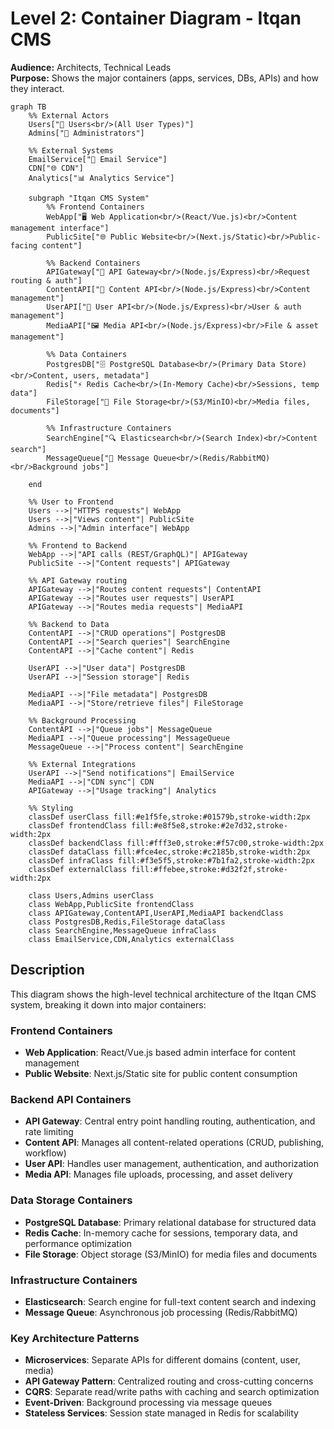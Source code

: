 # Level 2: Container Diagram - Itqan CMS

**Audience:** Architects, Technical Leads  
**Purpose:** Shows the major containers (apps, services, DBs, APIs) and how they interact.

```mermaid
graph TB
    %% External Actors
    Users["👤 Users<br/>(All User Types)"]
    Admins["👤 Administrators"]
    
    %% External Systems
    EmailService["📧 Email Service"]
    CDN["🌐 CDN"]
    Analytics["📊 Analytics Service"]
    
    subgraph "Itqan CMS System"
        %% Frontend Containers
        WebApp["🖥️ Web Application<br/>(React/Vue.js)<br/>Content management interface"]
        PublicSite["🌐 Public Website<br/>(Next.js/Static)<br/>Public-facing content"]
        
        %% Backend Containers
        APIGateway["🚪 API Gateway<br/>(Node.js/Express)<br/>Request routing & auth"]
        ContentAPI["📝 Content API<br/>(Node.js/Express)<br/>Content management"]
        UserAPI["👥 User API<br/>(Node.js/Express)<br/>User & auth management"]
        MediaAPI["🖼️ Media API<br/>(Node.js/Express)<br/>File & asset management"]
        
        %% Data Containers
        PostgresDB["🗄️ PostgreSQL Database<br/>(Primary Data Store)<br/>Content, users, metadata"]
        Redis["⚡ Redis Cache<br/>(In-Memory Cache)<br/>Sessions, temp data"]
        FileStorage["📁 File Storage<br/>(S3/MinIO)<br/>Media files, documents"]
        
        %% Infrastructure Containers
        SearchEngine["🔍 Elasticsearch<br/>(Search Index)<br/>Content search"]
        MessageQueue["📨 Message Queue<br/>(Redis/RabbitMQ)<br/>Background jobs"]
        
    end
    
    %% User to Frontend
    Users -->|"HTTPS requests"| WebApp
    Users -->|"Views content"| PublicSite
    Admins -->|"Admin interface"| WebApp
    
    %% Frontend to Backend
    WebApp -->|"API calls (REST/GraphQL)"| APIGateway
    PublicSite -->|"Content requests"| APIGateway
    
    %% API Gateway routing
    APIGateway -->|"Routes content requests"| ContentAPI
    APIGateway -->|"Routes user requests"| UserAPI
    APIGateway -->|"Routes media requests"| MediaAPI
    
    %% Backend to Data
    ContentAPI -->|"CRUD operations"| PostgresDB
    ContentAPI -->|"Search queries"| SearchEngine
    ContentAPI -->|"Cache content"| Redis
    
    UserAPI -->|"User data"| PostgresDB
    UserAPI -->|"Session storage"| Redis
    
    MediaAPI -->|"File metadata"| PostgresDB
    MediaAPI -->|"Store/retrieve files"| FileStorage
    
    %% Background Processing
    ContentAPI -->|"Queue jobs"| MessageQueue
    MediaAPI -->|"Queue processing"| MessageQueue
    MessageQueue -->|"Process content"| SearchEngine
    
    %% External Integrations
    UserAPI -->|"Send notifications"| EmailService
    MediaAPI -->|"CDN sync"| CDN
    APIGateway -->|"Usage tracking"| Analytics
    
    %% Styling
    classDef userClass fill:#e1f5fe,stroke:#01579b,stroke-width:2px
    classDef frontendClass fill:#e8f5e8,stroke:#2e7d32,stroke-width:2px
    classDef backendClass fill:#fff3e0,stroke:#f57c00,stroke-width:2px
    classDef dataClass fill:#fce4ec,stroke:#c2185b,stroke-width:2px
    classDef infraClass fill:#f3e5f5,stroke:#7b1fa2,stroke-width:2px
    classDef externalClass fill:#ffebee,stroke:#d32f2f,stroke-width:2px
    
    class Users,Admins userClass
    class WebApp,PublicSite frontendClass
    class APIGateway,ContentAPI,UserAPI,MediaAPI backendClass
    class PostgresDB,Redis,FileStorage dataClass
    class SearchEngine,MessageQueue infraClass
    class EmailService,CDN,Analytics externalClass
```

## Description

This diagram shows the high-level technical architecture of the Itqan CMS system, breaking it down into major containers:

### Frontend Containers
- **Web Application**: React/Vue.js based admin interface for content management
- **Public Website**: Next.js/Static site for public content consumption

### Backend API Containers
- **API Gateway**: Central entry point handling routing, authentication, and rate limiting
- **Content API**: Manages all content-related operations (CRUD, publishing, workflow)
- **User API**: Handles user management, authentication, and authorization
- **Media API**: Manages file uploads, processing, and asset delivery

### Data Storage Containers
- **PostgreSQL Database**: Primary relational database for structured data
- **Redis Cache**: In-memory cache for sessions, temporary data, and performance optimization
- **File Storage**: Object storage (S3/MinIO) for media files and documents

### Infrastructure Containers
- **Elasticsearch**: Search engine for full-text content search and indexing
- **Message Queue**: Asynchronous job processing (Redis/RabbitMQ)

### Key Architecture Patterns
- **Microservices**: Separate APIs for different domains (content, user, media)
- **API Gateway Pattern**: Centralized routing and cross-cutting concerns
- **CQRS**: Separate read/write paths with caching and search optimization
- **Event-Driven**: Background processing via message queues
- **Stateless Services**: Session state managed in Redis for scalability
